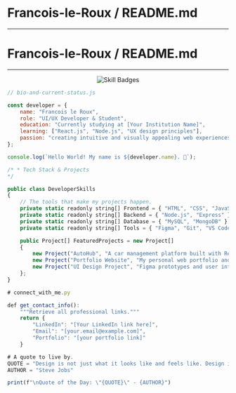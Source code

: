 # Francois-le-Roux / README.md

---

# Francois-le-Roux / README.md

---

<p align="center">
    <!-- Combined all skills into one clean URL: -->
    <img src="[https://skillicons.dev/icons?i=react,nodejs,figma,html,css,js,mysql,mongodb&theme=dark](https://skillicons.dev/icons?i=react,nodejs,figma,html,css,js,mysql,mongodb&theme=dark)" alt="Skill Badges" />
</p>

```javascript
// bio-and-current-status.js

const developer = {
    name: "Francois le Roux",
    role: "UI/UX Developer & Student",
    education: "Currently studying at [Your Institution Name]",
    learning: ["React.js", "Node.js", "UX design principles"],
    passion: "creating intuitive and visually appealing web experiences"
};

console.log(`Hello World! My name is ${developer.name}. 👋`);

/* * Tech Stack & Projects
*/

public class DeveloperSkills
{
    // The tools that make my projects happen.
    private static readonly string[] Frontend = { "HTML", "CSS", "JavaScript", "React" };
    private static readonly string[] Backend = { "Node.js", "Express" };
    private static readonly string[] Database = { "MySQL", "MongoDB" };
    private static readonly string[] Tools = { "Figma", "Git", "VS Code" };

    public Project[] FeaturedProjects = new Project[]
    {
        new Project("AutoHub", "A car management platform built with React & Node.js", "https://github.com/231256leRouxFNF/AutoHub"),
        new Project("Portfolio Website", "My personal web portfolio and design showcase", "https://github.com/231256leRouxFNF/portfolio"),
        new Project("UI Design Project", "Figma prototypes and user interface experiments", "https://github.com/231256leRouxFNF/UIDesignProject")
    };
}

# connect_with_me.py

def get_contact_info():
    """Retrieve all professional links."""
    return {
        "LinkedIn": "[Your LinkedIn link here]",
        "Email": "[your.email@example.com]",
        "Portfolio": "[your portfolio link]"
    }

# A quote to live by.
QUOTE = "Design is not just what it looks like and feels like. Design is how it works."
AUTHOR = "Steve Jobs"

print(f"\nQuote of the Day: \"{QUOTE}\" - {AUTHOR}")
